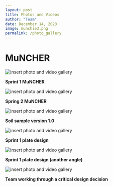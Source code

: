 ```yaml
---
layout: post
title: Photos and Videos
author: "Team"
date: December 14, 2023
image: munchie3.png
permalink: /photo_gallery
---
```


# MuNCHER

![insert photo and video gallery](https://zaynpatel.github.io/the_muncher//assets/img/sprint1.png)

**Sprint 1 MuNCHER**

![insert photo and video gallery](https://zaynpatel.github.io/the_muncher//assets/img/sprint2.png)

**Spring 2 MuNCHER**

![insert photo and video gallery](https://zaynpatel.github.io/the_muncher//assets/img/soilsamplertrial.png)

**Soil sample version 1.0**

![insert photo and video gallery](https://zaynpatel.github.io/the_muncher//assets/img/munCher.png)

**Sprint 1 plate design**

![insert photo and video gallery](https://zaynpatel.github.io/the_muncher//assets/img/plate.png)

**Sprint 1 plate design (another angle)**

![insert photo and video gallery](https://zaynpatel.github.io/the_muncher//assets/img/teamLooking.png)

**Team working through a critical design decision**